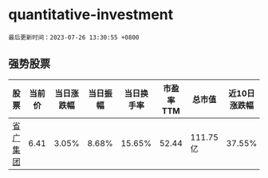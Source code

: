 # quantitative-investment

`最后更新时间：2023-07-26 13:30:55 +0800`

## 强势股票

|股票|当前价|当日涨跌幅|当日振幅|当日换手率|市盈率TTM|总市值|近10日涨跌幅|
|----|----|----|----|----|----|----|----|
|[省广集团](https://xueqiu.com/S/SZ002400)|6.41|3.05%|8.68%|15.65%|52.44|111.75亿|37.55%|
